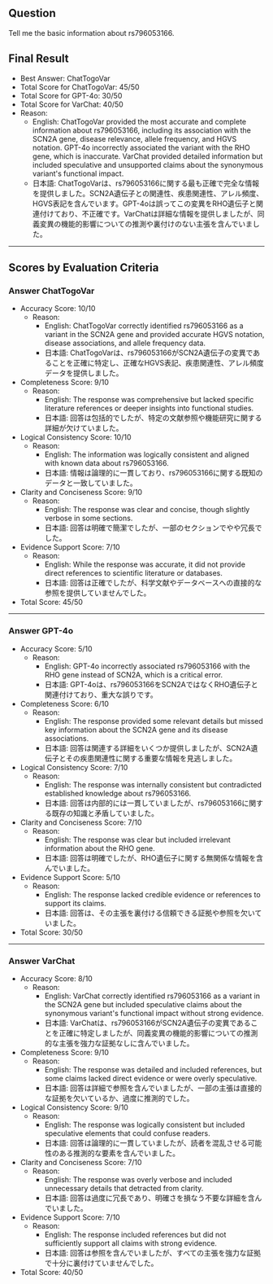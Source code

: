 ## Question

Tell me the basic information about rs796053166.

## Final Result

- Best Answer: ChatTogoVar
- Total Score for ChatTogoVar: 45/50
- Total Score for GPT-4o: 30/50
- Total Score for VarChat: 40/50
- Reason:
  - English: ChatTogoVar provided the most accurate and complete information about rs796053166, including its association with the SCN2A gene, disease relevance, allele frequency, and HGVS notation. GPT-4o incorrectly associated the variant with the RHO gene, which is inaccurate. VarChat provided detailed information but included speculative and unsupported claims about the synonymous variant's functional impact.
  - 日本語: ChatTogoVarは、rs796053166に関する最も正確で完全な情報を提供しました。SCN2A遺伝子との関連性、疾患関連性、アレル頻度、HGVS表記を含んでいます。GPT-4oは誤ってこの変異をRHO遺伝子と関連付けており、不正確です。VarChatは詳細な情報を提供しましたが、同義変異の機能的影響についての推測や裏付けのない主張を含んでいました。

---

## Scores by Evaluation Criteria

### Answer ChatTogoVar
- Accuracy Score: 10/10
  - Reason: 
    - English: ChatTogoVar correctly identified rs796053166 as a variant in the SCN2A gene and provided accurate HGVS notation, disease associations, and allele frequency data.
    - 日本語: ChatTogoVarは、rs796053166がSCN2A遺伝子の変異であることを正確に特定し、正確なHGVS表記、疾患関連性、アレル頻度データを提供しました。
- Completeness Score: 9/10
  - Reason: 
    - English: The response was comprehensive but lacked specific literature references or deeper insights into functional studies.
    - 日本語: 回答は包括的でしたが、特定の文献参照や機能研究に関する詳細が欠けていました。
- Logical Consistency Score: 10/10
  - Reason: 
    - English: The information was logically consistent and aligned with known data about rs796053166.
    - 日本語: 情報は論理的に一貫しており、rs796053166に関する既知のデータと一致していました。
- Clarity and Conciseness Score: 9/10
  - Reason: 
    - English: The response was clear and concise, though slightly verbose in some sections.
    - 日本語: 回答は明確で簡潔でしたが、一部のセクションでやや冗長でした。
- Evidence Support Score: 7/10
  - Reason: 
    - English: While the response was accurate, it did not provide direct references to scientific literature or databases.
    - 日本語: 回答は正確でしたが、科学文献やデータベースへの直接的な参照を提供していませんでした。
- Total Score: 45/50

---

### Answer GPT-4o
- Accuracy Score: 5/10
  - Reason: 
    - English: GPT-4o incorrectly associated rs796053166 with the RHO gene instead of SCN2A, which is a critical error.
    - 日本語: GPT-4oは、rs796053166をSCN2AではなくRHO遺伝子と関連付けており、重大な誤りです。
- Completeness Score: 6/10
  - Reason: 
    - English: The response provided some relevant details but missed key information about the SCN2A gene and its disease associations.
    - 日本語: 回答は関連する詳細をいくつか提供しましたが、SCN2A遺伝子とその疾患関連性に関する重要な情報を見逃しました。
- Logical Consistency Score: 7/10
  - Reason: 
    - English: The response was internally consistent but contradicted established knowledge about rs796053166.
    - 日本語: 回答は内部的には一貫していましたが、rs796053166に関する既存の知識と矛盾していました。
- Clarity and Conciseness Score: 7/10
  - Reason: 
    - English: The response was clear but included irrelevant information about the RHO gene.
    - 日本語: 回答は明確でしたが、RHO遺伝子に関する無関係な情報を含んでいました。
- Evidence Support Score: 5/10
  - Reason: 
    - English: The response lacked credible evidence or references to support its claims.
    - 日本語: 回答は、その主張を裏付ける信頼できる証拠や参照を欠いていました。
- Total Score: 30/50

---

### Answer VarChat
- Accuracy Score: 8/10
  - Reason: 
    - English: VarChat correctly identified rs796053166 as a variant in the SCN2A gene but included speculative claims about the synonymous variant's functional impact without strong evidence.
    - 日本語: VarChatは、rs796053166がSCN2A遺伝子の変異であることを正確に特定しましたが、同義変異の機能的影響についての推測的な主張を強力な証拠なしに含んでいました。
- Completeness Score: 9/10
  - Reason: 
    - English: The response was detailed and included references, but some claims lacked direct evidence or were overly speculative.
    - 日本語: 回答は詳細で参照を含んでいましたが、一部の主張は直接的な証拠を欠いているか、過度に推測的でした。
- Logical Consistency Score: 9/10
  - Reason: 
    - English: The response was logically consistent but included speculative elements that could confuse readers.
    - 日本語: 回答は論理的に一貫していましたが、読者を混乱させる可能性のある推測的な要素を含んでいました。
- Clarity and Conciseness Score: 7/10
  - Reason: 
    - English: The response was overly verbose and included unnecessary details that detracted from clarity.
    - 日本語: 回答は過度に冗長であり、明確さを損なう不要な詳細を含んでいました。
- Evidence Support Score: 7/10
  - Reason: 
    - English: The response included references but did not sufficiently support all claims with strong evidence.
    - 日本語: 回答は参照を含んでいましたが、すべての主張を強力な証拠で十分に裏付けていませんでした。
- Total Score: 40/50